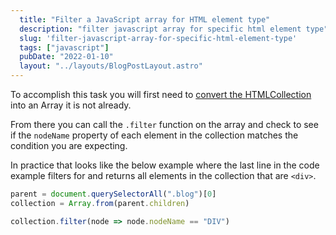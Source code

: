 ```yaml
---
  title: "Filter a JavaScript array for HTML element type"
  description: "filter javascript array for specific html element type"
  slug: 'filter-javascript-array-for-specific-html-element-type'
  tags: ["javascript"]
  pubDate: "2022-01-10"
  layout: "../layouts/BlogPostLayout.astro"
---
```


To accomplish this task you will first need to [convert the HTMLCollection](https://www.devdecks.io/2022-can-you-call-map-filter-reduce-on-an-html-collection-object) into an Array it is not already.

From there you can call the `.filter` function on the array and check to see if the `nodeName` property of each element in the collection matches the condition you are expecting.

In practice that looks like the below example where the last line in the code example filters for and returns all elements in the collection that are `<div>`.

```javascript
parent = document.querySelectorAll(".blog")[0]
collection = Array.from(parent.children)

collection.filter(node => node.nodeName == "DIV")
```

